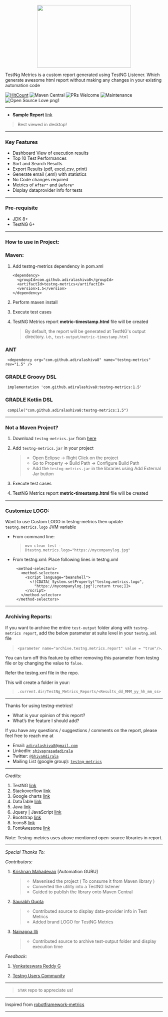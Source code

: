 <p align="center"><img src="https://i.ibb.co/0j28fBG/tmetricslogo.png" width="300" height="200"></p>

TestNg Metrics is a custom report generated using TestNG Listener. Which generate awesome html report without making any changes in your existing automation code

[![HitCount](http://hits.dwyl.io/adiralashiva8/testng-metrics.svg)](http://hits.dwyl.io/adiralashiva8/testng-metrics)
![Maven Central](https://img.shields.io/maven-central/v/com.github.adiralashiva8/testng-metrics.svg?label=Maven%20Central)
![PRs Welcome](https://img.shields.io/badge/PRs-welcome-brightgreen.svg?style=flat-square)
![Maintenance](https://img.shields.io/badge/Maintained%3F-yes-green.svg)
![Open Source Love png1](https://badges.frapsoft.com/os/v1/open-source.png?v=103)

---

  - __Sample Report__ [link](https://testng-metrics.netlify.com/)
  > Best viewed in desktop!

---

### Key Features

 - Dashboard View of execution results
 - Top 10 Test Performances
 - Sort and Search Results
 - Export Results (pdf, excel,csv, print)
 - Generate email (.eml) with statistics
 - No Code changes required
 - Metrics of `After*` and `Before*`
 - Display dataprovider info for tests

---

### Pre-requisite

 - JDK 8+
 - TestNG 6+

---

### How to use in Project:

### Maven:

1. Add testng-metrics dependency in pom.xml
   ```
   <dependency>
     <groupId>com.github.adiralashiva8</groupId>
     <artifactId>testng-metrics</artifactId>
     <version>1.5</version>
   </dependency>
   ```
2. Perform maven install

3. Execute test cases

4. TestNG Metrics report __metric-timestamp.html__ file will be created
   > By default, the report will be generated at TestNG's output directory. i.e., `test-output/metric-timestamp.html`

### ANT

   ```
    <dependency org="com.github.adiralashiva8" name="testng-metrics" rev="1.5" />
   ```

### GRADLE Groovy DSL
   ```
    implementation 'com.github.adiralashiva8:testng-metrics:1.5'
   ```

### GRADLE Kotlin DSL
   ```
    compile("com.github.adiralashiva8:testng-metrics:1.5")
   ```

---

### Not a Maven Project?

1. Download `testng-metrics.jar` from [here](http://central.maven.org/maven2/com/github/adiralashiva8/testng-metrics/1.5/testng-metrics-1.5.jar)

2. Add `testng-metrics.jar` in your project
   > - Open Eclipse → Right Click on the project
   > - Go to Property → Build Path → Configure Build Path
   > - Add the `testng-metrics.jar` in the libraries using Add External Jar button

3. Execute test cases

4. TestNG Metrics report __metric-timestamp.html__ file will be created

---

### Customize LOGO:

Want to use Custom LOGO in testng-metrics then update `testng.metrics.logo` JVM variable

 - From command line: 
   > `mvn clean test -Dtestng.metrics.logo="https://mycompanylog.jpg"`

 - From testng.xml: Place following lines in testng.xml
```
     <method-selectors>
       <method-selector>
         <script language="beanshell">
           <![CDATA[ System.setProperty("testng.metrics.logo",
             "https://mycompanylog.jpg");return true;]]>
         </script>
       </method-selector>
     </method-selectors>
```

---

### Archiving Reports:

If you want to archive the entire `test-output` folder along with `testng-metrics report`, add the below parameter at suite level in your `testng.xml` file 

 > `<parameter name="archive.testng.metrics.report" value = "true"/>`.

You can turn off this feature by either removing this parameter from testng file or by changing the value to `false`.

Refer the testng.xml file in the repo.

This will create a folder in your: 

> `.current.dir/TestNg_Metrics_Reports/<Results_dd_MMM_yy_hh_mm_ss>` 

---

Thanks for using testng-metrics!

 - What is your opinion of this report?
 - What’s the feature I should add?

If you have any questions / suggestions / comments on the report, please feel free to reach me at

 - Email: <a href="mailto:adiralashiva8@gmail.com?Subject=Testng%20Metrics" target="_blank">`adiralashiva8@gmail.com`</a> 
 - LinkedIn: <a href="https://www.linkedin.com/in/shivaprasadadirala/" target="_blank">`shivaprasadadirala`</a>
 - Twitter: <a href="https://twitter.com/ShivaAdirala" target="_blank">`@ShivaAdirala`</a>
 - Mailing List (google group): <a href="https://groups.google.com/forum/embed/?place=forum/testng-metrics" target="_blank">`testng-metrics`</a>

---

*Credits:*

1. TestNG [link](https://testng.org/doc/index.html)
2. Stackoverflow [link](http://stackoverflow.com)
3. Google charts [link](https://developers.google.com/chart/)
4. DataTable [link](https://datatables.net/examples/basic_init/table_sorting.html)
5. Java [link](https://www.java.com)
6. Jquery | JavaScript [link](https://www.jqueryscript.net)
7. Bootstrap [link](http://getbootstrap.com/docs/4.1/examples/dashboard/)
8. Icons8 [link](https://icons8.com/)
9. FontAwesome [link](https://fontawesome.com)

Note: Testng-metrics uses above mentioned open-source libraries in report.

---

*Special Thanks To:*

*Contributors:*

1. [Krishnan Mahadevan](https://www.linkedin.com/in/krmahadevan/) [Automation GURU]
    > - Mavenised the project ( To consume it from Maven library )
    > - Converted the utility into a TestNG listener
    > - Guided to publish the library onto Maven Central

2. [Saurabh Gupta](https://www.linkedin.com/in/saurabh-gupta-24769929/)
    > - Contributed source to display data-provider info in Test Metrics
    > - Added brand LOGO for TestNG Metrics

3. [Nainappa Illi](https://www.linkedin.com/in/nainappa-illi-97673231/)
    > - Contributed source to archive test-output folder and display execution time

*Feedback:*

1. [Venkateswara Reddy G](https://www.linkedin.com/in/gvreddyreddy/)

2. [Testng Users Community](https://groups.google.com/forum/#!forum/testng-users)

---

  > `STAR` repo to appreciate us!

---

Inspired from [robotframework-metrics](https://github.com/adiralashiva8/robotframework-metrics)

---
